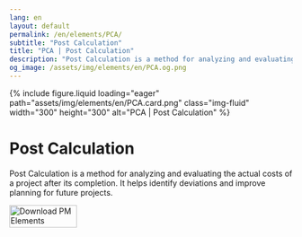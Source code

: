 ```yaml
---
lang: en
layout: default
permalink: /en/elements/PCA/
subtitle: "Post Calculation"
title: "PCA | Post Calculation"
description: "Post Calculation is a method for analyzing and evaluating the actual costs of a project after its completion. It helps identify deviations and improve planning for future projects."
og_image: /assets/img/elements/en/PCA.og.png
---
```


{% include figure.liquid loading="eager" path="assets/img/elements/en/PCA.card.png" class="img-fluid" width="300" height="300" alt="PCA | Post Calculation" %}

# Post Calculation

Post Calculation is a method for analyzing and evaluating the actual costs of a project after its completion. It helps identify deviations and improve planning for future projects.

<a href="https://apps.apple.com/app/apple-store/id6738084498?pt=127441684&ct=website&mt=8">
  <img src="{{ "assets/img/en/appstore.png" | relative_url }}" width="120" height="40" alt="Download PM Elements">
</a>
